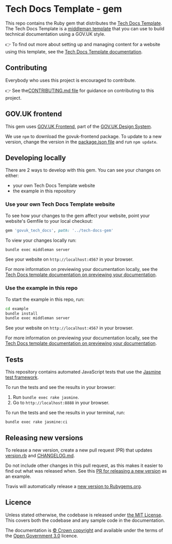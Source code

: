 # Tech Docs Template - gem

This repo contains the Ruby gem that distributes the [Tech Docs Template][tdt-template]. The Tech Docs Template is a [middleman template][mmt] that
you can use to build technical documentation using a GOV.UK style.

👉 To find out more about setting up and managing content for a website using this template, see the [Tech Docs Template documentation][tdt-docs].

## Contributing

Everybody who uses this project is encouraged to contribute.

👉 See the[CONTRIBUTING.md file](CONTRIBUTING.md) for guidance on contributing to this project.

## GOV.UK frontend

This gem uses [GOV.UK Frontend](https://github.com/alphagov/govuk-frontend), part of the [GOV.UK Design System](https://design-system.service.gov.uk/).

We use `npm` to download the govuk-frontend package. To update to a new version, change the version in the [package.json file](blob/master/package.json) and run `npm update`.

## Developing locally

There are 2 ways to develop with this gem. You can see your changes on either:

- your own Tech Docs Template website
- the example in this repository

### Use your own Tech Docs Template website

To see how your changes to the gem affect your website, point your website's Gemfile to your local checkout:

```rb
gem 'govuk_tech_docs', path: '../tech-docs-gem'
```

To view your changes locally run:

```sh
bundle exec middleman server
```

See your website on `http://localhost:4567` in your browser.

For more information on previewing your documentation locally, see the [Tech Docs template documentation on previewing your documentation](https://tdt-documentation.london.cloudapps.digital/create_project/preview/#preview-your-documentation).

### Use the example in this repo

To start the example in this repo, run:

```sh
cd example
bundle install
bundle exec middleman server
```

See your website on `http://localhost:4567` in your browser.

For more information on previewing your documentation locally, see the [Tech Docs template documentation on previewing your documentation](https://tdt-documentation.london.cloudapps.digital/create_project/preview/#preview-your-documentation).

## Tests

This repository contains automated JavaScript tests that use the [Jasmine test framework][jas].

To run the tests and see the results in your browser:

1. Run `bundle exec rake jasmine`.
2. Go to `http://localhost:8888` in your browser.

To run the tests and see the results in your terminal, run:

```
bundle exec rake jasmine:ci
```

## Releasing new versions

To release a new version, create a new pull request (PR) that updates [version.rb](lib/govuk_tech_docs/version.rb) and [CHANGELOG.md](CHANGELOG.md).

Do not include other changes in this pull request, as this makes it easier to find out what was released when. See this [PR for releasing a new version](https://github.com/alphagov/tech-docs-gem/pull/15) as an example.

Travis will automatically release a [new version to Rubygems.org](https://rubygems.org/gems/govuk_tech_docs).

## Licence

Unless stated otherwise, the codebase is released under [the MIT License][mit]. This covers both the codebase and any sample code in the documentation.

The documentation is [© Crown copyright][copyright] and available under the terms of the [Open Government 3.0][ogl] licence.

[mit]: LICENCE
[copyright]: http://www.nationalarchives.gov.uk/information-management/re-using-public-sector-information/uk-government-licensing-framework/crown-copyright/
[ogl]: http://www.nationalarchives.gov.uk/doc/open-government-licence/version/3/
[tdt-docs]: https://tdt-documentation.london.cloudapps.digital
[tdt-template]: https://github.com/alphagov/tech-docs-template
[tdt-readme]: https://github.com/alphagov/tech-docs-template/blob/master/README.md
[mmt]: https://middlemanapp.com/advanced/project_templates/

[jas]: https://jasmine.github.io/
